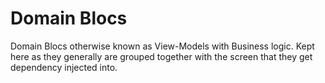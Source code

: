 # Domain Blocs

Domain Blocs otherwise known as View-Models with Business logic.
Kept here as they generally are grouped together with the screen 
that they get dependency injected into.